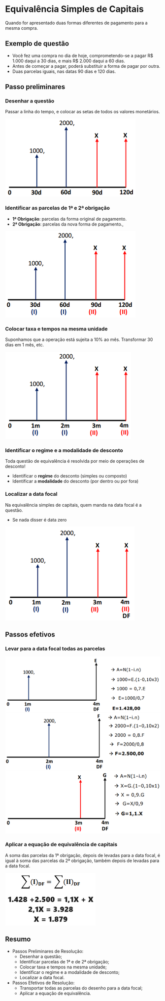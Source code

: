 # Equivalência Simples de Capitais

Quando for apresentado duas formas diferentes de pagamento para a mesma compra.

## Exemplo de questão

- Você fez uma compra no dia de hoje, comprometendo-se a pagar R$ 1.000 daqui a 30 dias, e mais R$ 2.000  daqui a 60 dias.
- Antes de começar a pagar, poderá substituir a forma de pagar por outra.
- Duas parcelas iguais, nas datas 90 dias e 120 dias.

## Passo preliminares

### Desenhar a questão

Passar a linha do tempo, e colocar as setas de todos os valores monetários.

![Equivalencia](01-equivalencia-simples-capitais__01.png)

### Identificar as parcelas de 1ª e 2ª obrigação

- **1ª Obrigação**: parcelas da forma original de pagamento.
- **2ª Obrigação**: parcelas da nova forma de pagamento.,

![Equivalencia](01-equivalencia-simples-capitais__02.png)

### Colocar taxa e tempos na mesma unidade

Suponhamos que a operação está sujeita a 10% ao mês. Transformar 30 dias em 1 mês, etc.

![Equivalencia](01-equivalencia-simples-capitais__03.png)

### Identificar o regime e a modalidade de desconto

Toda questão de equivalência é resolvida por meio de operações de desconto!

- Identificar o **regime** do desconto (simples ou composto)
- Identificar a **modalidade** do desconto (por dentro ou por fora)

### Localizar a data focal

Na equivalência simples de capitais, quem manda na data focal é a questão.

-  Se nada disser é data zero

![Equivalencia](01-equivalencia-simples-capitais__04.png)

## Passos efetivos

### Levar para a data focal todas as parcelas

![Equivalencia](01-equivalencia-simples-capitais__05.png)
![Equivalencia](01-equivalencia-simples-capitais__06.png)
![Equivalencia](01-equivalencia-simples-capitais__07.png)

### Aplicar a equação de equivalência de capitais

A soma das parcelas da 1ª obrigação, depois de levadas para a data focal, é igual à soma das parcelas da 2ª obrigação, também depois de levadas para a data focal.

![Equivalencia](01-equivalencia-simples-capitais__08.png)

## Resumo

- Passos Preliminares de Resolução:
  - Desenhar a questão;
  - Identificar parcelas de 1ª e de 2ª obrigação;
  - Colocar taxa e tempos na mesma unidade;
  - Identificar o regime e a modalidade de desconto;
  - Localizar a data focal.
- Passos Efetivos de Resolução:
  - Transportar todas as parcelas do desenho para a data focal;
  - Aplicar a equação de equivalência.
